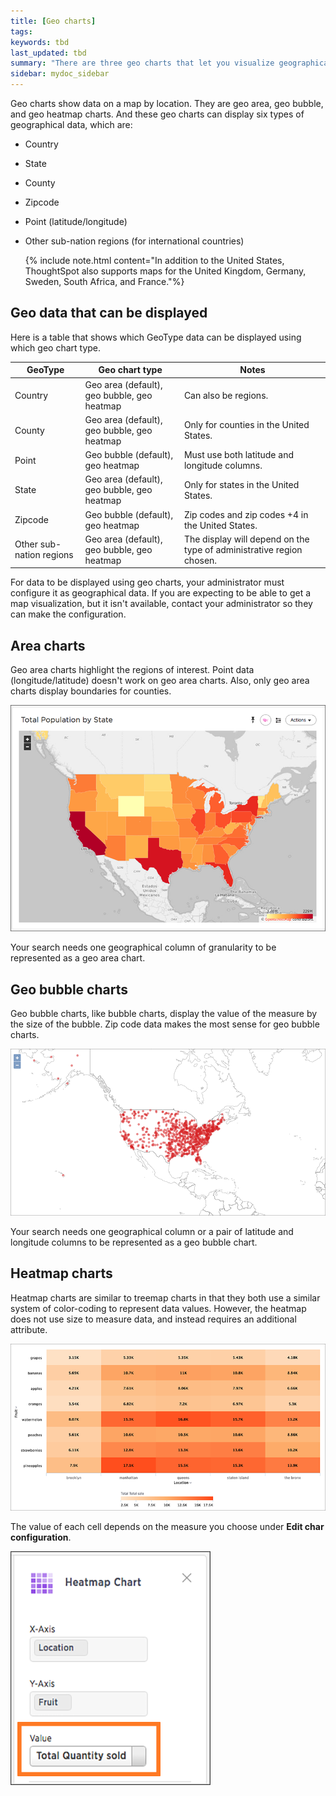 ```yaml
---
title: [Geo charts]
tags:
keywords: tbd
last_updated: tbd
summary: "There are three geo charts that let you visualize geographical data in ThoughtSpot."
sidebar: mydoc_sidebar
---
```

Geo charts show data on a map by location. They are geo area, geo bubble, and geo heatmap charts. And these geo charts can display six types of geographical data, which are:

-   Country
-   State
-   County
-   Zipcode
-   Point (latitude/longitude)
-   Other sub-nation regions (for international countries)

    {% include note.html content="In addition to the United States, ThoughtSpot also supports maps for the United Kingdom, Germany, Sweden, South Africa, and France."%}

## Geo data that can be displayed

Here is a table that shows which GeoType data can be displayed using which geo chart type.

|GeoType|Geo chart type|Notes|
|-------|--------------|-----|
|Country|Geo area (default), geo bubble, geo heatmap| Can also be regions.|
|County|Geo area (default), geo bubble, geo heatmap| Only for counties in the United States.|
|Point|Geo bubble (default), geo heatmap| Must use both latitude and longitude columns.|
|State|Geo area (default), geo bubble, geo heatmap| Only for states in the United States.|
|Zipcode|Geo bubble (default), geo heatmap| Zip codes and zip codes +4 in the United States.|
|Other sub-nation regions|Geo area (default), geo bubble, geo heatmap| The display will depend on the type of administrative region chosen.|

For data to be displayed using geo charts, your administrator must configure it as geographical data. If you are expecting to be able to get a map visualization, but it isn't available, contact your administrator so they can make the configuration.

## Area charts

Geo area charts highlight the regions of interest. Point data (longitude/latitude) doesn't work on geo area charts. Also, only geo area charts display boundaries for counties.

 ![](/pages/images/state_level_geo_area_chart.png "Geo area chart example")

Your search needs one geographical column of granularity to be represented as a geo area chart.

## Geo bubble charts

Geo bubble charts, like bubble charts, display the value of the measure by the size of the bubble. Zip code data makes the most sense for geo bubble charts.

 ![](/pages/images/geo_bubble_chart_example.png "Geo bubble chart example")

Your search needs one geographical column or a pair of latitude and longitude columns to be represented as a geo bubble chart.

## Heatmap charts

Heatmap charts are similar to treemap charts in that they both use a similar system of color-coding to represent data values. However, the heatmap does not use size to measure data, and instead requires an additional attribute.

 ![](/pages/images/new_heatmap_look.png "Heatmap chart example")

The value of each cell depends on the measure you choose under **Edit char configuration**.

 ![](/pages/images/heatmap_value.png "Heatmap value dropdown")
